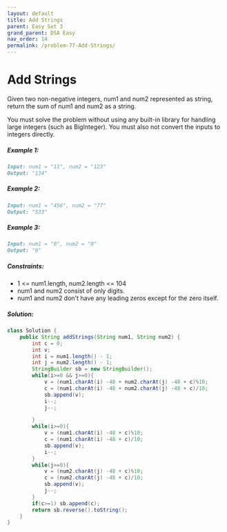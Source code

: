 ```yaml
---
layout: default
title: Add Strings
parent: Easy Set 3
grand_parent: DSA Easy
nav_order: 14
permalink: /problem-77-Add-Strings/
---
```

# Add Strings

Given two non-negative integers, num1 and num2 represented as string, return the sum of num1 and num2 as a string.

You must solve the problem without using any built-in library for handling large integers (such as BigInteger). You must also not convert the inputs to integers directly.

##### Example 1:
```markdown
Input: num1 = "11", num2 = "123"
Output: "134"
```
##### Example 2:
```markdown
Input: num1 = "456", num2 = "77"
Output: "533"
```
##### Example 3:
```markdown
Input: num1 = "0", num2 = "0"
Output: "0"
```
##### Constraints:

* 1 <= num1.length, num2.length <= 104
* num1 and num2 consist of only digits.
* num1 and num2 don't have any leading zeros except for the zero itself.

##### Solution:
```java
class Solution {
    public String addStrings(String num1, String num2) {
        int c = 0;
        int v;
        int i = num1.length() - 1;
        int j = num2.length() - 1;
        StringBuilder sb = new StringBuilder();
        while(i>=0 && j>=0){
            v = (num1.charAt(i) -48 + num2.charAt(j) -48 + c)%10;
            c = (num1.charAt(i) -48 + num2.charAt(j) -48 + c)/10;
            sb.append(v);
            i--;
            j--;

        }
        while(i>=0){
            v = (num1.charAt(i) -48 + c)%10;
            c = (num1.charAt(i) -48 + c)/10;
            sb.append(v);
            i--;
        }
        while(j>=0){
            v = (num2.charAt(j) -48 + c)%10;
            c = (num2.charAt(j) -48 + c)/10;
            sb.append(v);
            j--;
        }
        if(c>=1) sb.append(c);
        return sb.reverse().toString();
    }
}
```